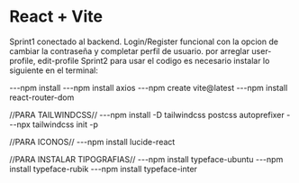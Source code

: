# React + Vite


Sprint1 conectado al backend. Login/Register funcional con la opcion de cambiar la contraseña y completar perfil de usuario. por arreglar user-profile, edit-profile
Sprint2 
para usar el codigo es necesario instalar lo siguiente en el terminal:

---npm install
---npm install axios
---npm create vite@latest
---npm install react-router-dom

//PARA TAILWINDCSS//
---npm install -D tailwindcss postcss autoprefixer
---npx tailwindcss init -p


//PARA ICONOS//
---npm install lucide-react

//PARA INSTALAR TIPOGRAFIAS//
---npm install typeface-ubuntu
---npm install typeface-rubik
---npm install typeface-inter

